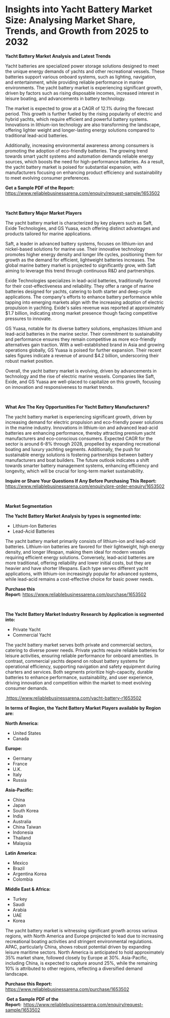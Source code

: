 <p><h1>Insights into Yacht Battery Market Size: Analysing Market Share, Trends, and Growth from 2025 to 2032</h1></p><p><strong>Yacht Battery Market Analysis and Latest Trends</strong></p>
<p><p>Yacht batteries are specialized power storage solutions designed to meet the unique energy demands of yachts and other recreational vessels. These batteries support various onboard systems, such as lighting, navigation, and entertainment, while providing reliable performance in marine environments. The yacht battery market is experiencing significant growth, driven by factors such as rising disposable incomes, increased interest in leisure boating, and advancements in battery technology.</p><p>The market is expected to grow at a CAGR of 12.1% during the forecast period. This growth is further fueled by the rising popularity of electric and hybrid yachts, which require efficient and powerful battery systems. Innovations in lithium-ion technology are also transforming the landscape, offering lighter weight and longer-lasting energy solutions compared to traditional lead-acid batteries. </p><p>Additionally, increasing environmental awareness among consumers is promoting the adoption of eco-friendly batteries. The growing trend towards smart yacht systems and automation demands reliable energy sources, which boosts the need for high-performance batteries. As a result, the yacht battery market is poised for substantial expansion, with manufacturers focusing on enhancing product efficiency and sustainability to meet evolving consumer preferences.</p></p>
<p><strong>Get a Sample PDF of the Report:&nbsp;</strong> <a href="https://www.reliablebusinessarena.com/enquiry/request-sample/1653502?utm_campaign=3057&utm_medium=2&utm_source=Github&utm_content=ia&utm_term=16042025&utm_id=yacht-battery">https://www.reliablebusinessarena.com/enquiry/request-sample/1653502</a></p>
<p>&nbsp;</p>
<p><strong>Yacht Battery Major Market Players</strong></p>
<p><p>The yacht battery market is characterized by key players such as Saft, Exide Technologies, and GS Yuasa, each offering distinct advantages and products tailored for marine applications. </p><p>Saft, a leader in advanced battery systems, focuses on lithium-ion and nickel-based solutions for marine use. Their innovative technology promotes higher energy density and longer life cycles, positioning them for growth as the demand for efficient, lightweight batteries increases. The global marine battery market is projected to significantly grow, with Saft aiming to leverage this trend through continuous R&D and partnerships.</p><p>Exide Technologies specializes in lead-acid batteries, traditionally favored for their cost-effectiveness and reliability. They offer a range of marine batteries designed for yachts, catering to both starter and deep-cycle applications. The company's efforts to enhance battery performance while tapping into emerging markets align with the increasing adoption of electric propulsion in yachting. Exide's sales revenue was reported at approximately $1.7 billion, indicating strong market presence though facing competitive pressures to innovate.</p><p>GS Yuasa, notable for its diverse battery solutions, emphasizes lithium and lead-acid batteries in the marine sector. Their commitment to sustainability and performance ensures they remain competitive as more eco-friendly alternatives gain traction. With a well-established brand in Asia and growing operations globally, GS Yuasa is poised for further expansion. Their recent sales figures indicate a revenue of around $4.2 billion, underscoring their robust market position.</p><p>Overall, the yacht battery market is evolving, driven by advancements in technology and the rise of electric marine vessels. Companies like Saft, Exide, and GS Yuasa are well-placed to capitalize on this growth, focusing on innovation and responsiveness to market trends.</p></p>
<p>&nbsp;</p>
<p><strong>What Are The Key Opportunities For Yacht Battery Manufacturers?</strong></p>
<p><p>The yacht battery market is experiencing significant growth, driven by increasing demand for electric propulsion and eco-friendly power solutions in the marine industry. Innovations in lithium-ion and advanced lead-acid batteries are enhancing performance, thereby attracting premium yacht manufacturers and eco-conscious consumers. Expected CAGR for the sector is around 6-8% through 2028, propelled by expanding recreational boating and luxury yachting segments. Additionally, the push for sustainable energy solutions is fostering partnerships between battery manufacturers and boat builders. The future outlook indicates a shift towards smarter battery management systems, enhancing efficiency and longevity, which will be crucial for long-term market sustainability.</p></p>
<p><strong>Inquire or Share Your Questions If Any Before Purchasing This Report:</strong> <a href="https://www.reliablebusinessarena.com/enquiry/pre-order-enquiry/1653502?utm_campaign=3057&utm_medium=2&utm_source=Github&utm_content=ia&utm_term=16042025&utm_id=yacht-battery">https://www.reliablebusinessarena.com/enquiry/pre-order-enquiry/1653502</a></p>
<p>&nbsp;</p>
<p><strong>Market Segmentation</strong></p>
<p><strong>The Yacht Battery Market Analysis by types is segmented into:</strong></p>
<p><ul><li>Lithium-Ion Batteries</li><li>Lead-Acid Batteries</li></ul></p>
<p><p>The yacht battery market primarily consists of lithium-ion and lead-acid batteries. Lithium-ion batteries are favored for their lightweight, high energy density, and longer lifespan, making them ideal for modern vessels requiring efficient energy solutions. Conversely, lead-acid batteries are more traditional, offering reliability and lower initial costs, but they are heavier and have shorter lifespans. Each type serves different yacht applications, with lithium-ion increasingly popular for advanced systems, while lead-acid remains a cost-effective choice for basic power needs.</p></p>
<p><strong>Purchase this Report:&nbsp;</strong><a href="https://www.reliablebusinessarena.com/purchase/1653502?utm_campaign=3057&utm_medium=2&utm_source=Github&utm_content=ia&utm_term=16042025&utm_id=yacht-battery">https://www.reliablebusinessarena.com/purchase/1653502</a></p>
<p>&nbsp;</p>
<p><strong>The Yacht Battery Market Industry Research by Application is segmented into:</strong></p>
<p><ul><li>Private Yacht</li><li>Commercial Yacht</li></ul></p>
<p><p>The yacht battery market serves both private and commercial sectors, catering to diverse power needs. Private yachts require reliable batteries for leisure activities, ensuring reliable performance for onboard amenities. In contrast, commercial yachts depend on robust battery systems for operational efficiency, supporting navigation and safety equipment during charters and services. Both segments prioritize high-capacity, durable batteries to enhance performance, sustainability, and user experience, driving innovation and competition within the market to meet evolving consumer demands.</p></p>
<p><a href="https://www.reliablebusinessarena.com/yacht-battery-r1653502?utm_campaign=3057&utm_medium=2&utm_source=Github&utm_content=ia&utm_term=16042025&utm_id=yacht-battery">&nbsp;https://www.reliablebusinessarena.com/yacht-battery-r1653502</a></p>
<p><strong>In terms of Region, the Yacht Battery Market Players available by Region are:</strong></p>
<p>
    <p> <strong> North America: </strong>
        <ul>
            <li>United States</li>
            <li>Canada</li>
        </ul>
        </p> 
    <p> <strong> Europe: </strong>
        <ul>
            <li>Germany</li>
            <li>France</li>
            <li>U.K.</li>
            <li>Italy</li>
            <li>Russia</li>
        </ul>
        </p> 
    <p> <strong> Asia-Pacific: </strong>
        <ul>
            <li>China</li>
            <li>Japan</li>
            <li>South Korea</li>
            <li>India</li>
            <li>Australia</li>
            <li>China Taiwan</li>
            <li>Indonesia</li>
            <li>Thailand</li>
            <li>Malaysia</li>
        </ul>
        </p> 
    <p> <strong> Latin America: </strong>
        <ul>
            <li>Mexico</li>
            <li>Brazil</li>
            <li>Argentina Korea</li>
            <li>Colombia</li>
        </ul>
        </p> 
    <p> <strong> Middle East & Africa: </strong>
        <ul>
            <li>Turkey</li>
            <li>Saudi</li>
            <li>Arabia</li>
            <li>UAE</li>
            <li>Korea</li>
        </ul>
    </p>
    </p>
<p><p>The yacht battery market is witnessing significant growth across various regions, with North America and Europe projected to lead due to increasing recreational boating activities and stringent environmental regulations. APAC, particularly China, shows robust potential driven by expanding leisure maritime sectors. North America is anticipated to hold approximately 35% market share, followed closely by Europe at 30%. Asia-Pacific, including China, is expected to capture around 25%, while the remaining 10% is attributed to other regions, reflecting a diversified demand landscape.</p></p>
<p><strong>Purchase this Report: </strong><a href="https://www.reliablebusinessarena.com/purchase/1653502?utm_campaign=3057&utm_medium=2&utm_source=Github&utm_content=ia&utm_term=16042025&utm_id=yacht-battery">https://www.reliablebusinessarena.com/purchase/1653502</a></p>
<p>&nbsp;<strong>Get a Sample PDF of the Report:&nbsp;&nbsp;</strong><a href="https://www.reliablebusinessarena.com/enquiry/request-sample/1653502?utm_campaign=3057&utm_medium=2&utm_source=Github&utm_content=ia&utm_term=16042025&utm_id=yacht-battery">https://www.reliablebusinessarena.com/enquiry/request-sample/1653502</a></p>
<p><strong></strong></p>
<p><p></p><p></p><p></p></p>